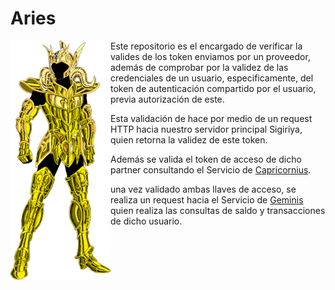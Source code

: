 # Aries

<img src="aries.png" alt="Aries" align="left" width="160" />

Este repositorio es el encargado de verificar la valides de los token enviamos por un proveedor, además de comprobar por la validez de las credenciales de un usuario, especificamente, del token de autenticación compartido por el usuario, previa autorización de este.

Esta validación de hace por medio de un request HTTP hacia nuestro servidor principal Sigiriya, quien retorna la validez de este token.

Además se valida el token de acceso de dicho partner consultando el Servicio de [Capricornius](https://github.com/Finciero/opendata/capricornius).

una vez validado ambas llaves de acceso, se realiza un request hacia el Servicio de [Geminis](https://github.com/Finciero/opendata/gamini) quien realiza las consultas de saldo y transacciones de dicho usuario.

